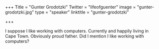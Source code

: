 +++
Title = "Gunter Grodotzki"
Twitter = "lifeofguenter"
image = "gunter-grodotzki.jpg"
type = "speaker"
linktitle = "gunter-grodotzki"

+++

I suppose I like working with computers. Currently and happily living in Cape Town. Obviously proud father. Did I mention I like working with computers?
